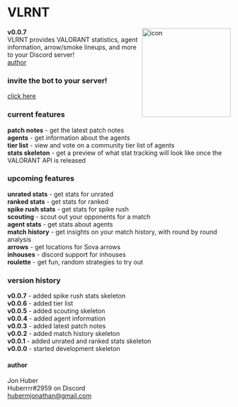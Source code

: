 # VLRNT
**v0.0.7** <img src="https://hubermjonathan-vlrnt.herokuapp.com/icon" align="right" alt="icon" width="200px" height="200px"></br>
VLRNT provides VALORANT statistics, agent information, arrow/smoke lineups, and more to your Discord server!</br>
[author](#author)

### invite the bot to your server!
[click here](https://discordapp.com/oauth2/authorize?client_id=717125416858550322&permissions=18432&scope=bot)
### current features
**patch notes** - get the latest patch notes</br>
**agents** - get information about the agents</br>
**tier list** - view and vote on a community tier list of agents</br>
**stats skeleton** - get a preview of what stat tracking will look like once the VALORANT API is released</br>
### upcoming features
**unrated stats** - get stats for unrated</br>
**ranked stats** - get stats for ranked</br>
**spike rush stats** - get stats for spike rush</br>
**scouting** - scout out your opponents for a match</br>
**agent stats** - get stats about agents</br>
**match history** - get insights on your match history, with round by round analysis</br>
**arrows** - get locations for Sova arrows</br>
**inhouses** - discord support for inhouses</br>
**roulette** - get fun, random strategies to try out</br>
### version history
**v0.0.7** - added spike rush stats skeleton</br>
**v0.0.6** - added tier list</br>
**v0.0.5** - added scouting skeleton</br>
**v0.0.4** - added agent information</br>
**v0.0.3** - added latest patch notes</br>
**v0.0.2** - added match history skeleton</br>
**v0.0.1** - added unrated and ranked stats skeleton</br>
**v0.0.0** - started development skeleton</br>
#### author
Jon Huber</br>
Huberrrr#2959 on Discord</br>
[hubermjonathan@gmail.com](mailto:hubermjonathan@gmail.com)
